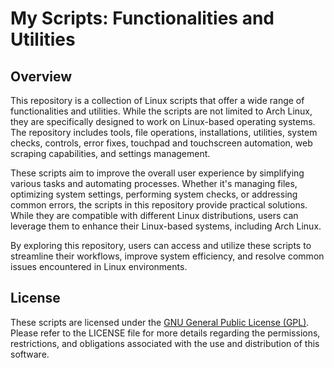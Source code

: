 # My Scripts: Functionalities and Utilities

## Overview

This repository is a collection of Linux scripts that offer a wide range of functionalities and utilities. While the scripts are not limited to Arch Linux, they are specifically designed to work on Linux-based operating systems. The repository includes tools, file operations, installations, utilities, system checks, controls, error fixes, touchpad and touchscreen automation, web scraping capabilities, and settings management.

These scripts aim to improve the overall user experience by simplifying various tasks and automating processes. Whether it's managing files, optimizing system settings, performing system checks, or addressing common errors, the scripts in this repository provide practical solutions. While they are compatible with different Linux distributions, users can leverage them to enhance their Linux-based systems, including Arch Linux.

By exploring this repository, users can access and utilize these scripts to streamline their workflows, improve system efficiency, and resolve common issues encountered in Linux environments.

## License

These scripts are licensed under the [GNU General Public License (GPL)](https://github.com/arisuvade/scripts/blob/main/LICENSE). Please refer to the LICENSE file for more details regarding the permissions, restrictions, and obligations associated with the use and distribution of this software.
